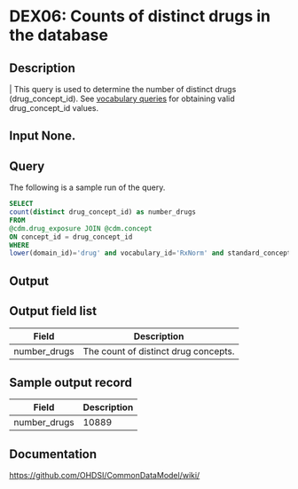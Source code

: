 <!---
Group:drug exposure
Name:DEX06 Counts of distinct drugs in the database
Author:Patrick Ryan
CDM Version: 5.0
-->

# DEX06: Counts of distinct drugs in the database

## Description
| This query is used to determine the number of distinct drugs (drug_concept_id). See  [vocabulary queries](http://vocabqueries.omop.org/drug-queries) for obtaining valid drug_concept_id values.

## Input None.

## Query
The following is a sample run of the query.  

```sql
SELECT
count(distinct drug_concept_id) as number_drugs
FROM
@cdm.drug_exposure JOIN @cdm.concept 
ON concept_id = drug_concept_id
WHERE
lower(domain_id)='drug' and vocabulary_id='RxNorm' and standard_concept='S';
```

## Output

## Output field list

|  Field |  Description |
| --- | --- |
| number_drugs | The count of distinct drug concepts. |

## Sample output record

|  Field |  Description |
| --- | --- |
| number_drugs | 10889 |

## Documentation
https://github.com/OHDSI/CommonDataModel/wiki/
